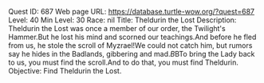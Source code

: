 Quest ID: 687
Web page URL: https://database.turtle-wow.org/?quest=687
Level: 40
Min Level: 30
Race: nil
Title: Theldurin the Lost
Description: Theldurin the Lost was once a member of our order, the Twilight's Hammer.But he lost his mind and scorned our teachings.And before he fled from us, he stole the scroll of Myzrael!We could not catch him, but rumors say he hides in the Badlands, gibbering and mad.$B$BTo bring the Lady back to us, you must find the scroll.And to do that, you must find Theldurin.
Objective: Find Theldurin the Lost.

